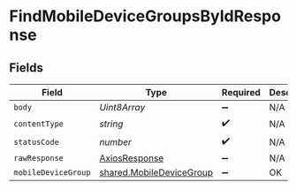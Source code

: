 # FindMobileDeviceGroupsByIdResponse


## Fields

| Field                                                                | Type                                                                 | Required                                                             | Description                                                          |
| -------------------------------------------------------------------- | -------------------------------------------------------------------- | -------------------------------------------------------------------- | -------------------------------------------------------------------- |
| `body`                                                               | *Uint8Array*                                                         | :heavy_minus_sign:                                                   | N/A                                                                  |
| `contentType`                                                        | *string*                                                             | :heavy_check_mark:                                                   | N/A                                                                  |
| `statusCode`                                                         | *number*                                                             | :heavy_check_mark:                                                   | N/A                                                                  |
| `rawResponse`                                                        | [AxiosResponse](https://axios-http.com/docs/res_schema)              | :heavy_minus_sign:                                                   | N/A                                                                  |
| `mobileDeviceGroup`                                                  | [shared.MobileDeviceGroup](../../models/shared/mobiledevicegroup.md) | :heavy_minus_sign:                                                   | OK                                                                   |